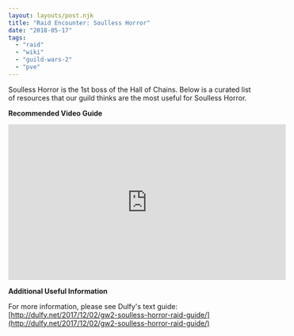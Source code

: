 ```yaml
---
layout: layouts/post.njk
title: "Raid Encounter: Soulless Horror"
date: "2018-05-17"
tags: 
  - "raid"
  - "wiki"
  - "guild-wars-2"
  - "pve"
---
```


Soulless Horror is the 1st boss of the Hall of Chains. Below is a curated list of resources that our guild thinks are the most useful for Soulless Horror.

**Recommended Video Guide**

<iframe width="560" height="315" src="https://www.youtube.com/embed/FquU1cnv1Xc" title="YouTube video player" frameborder="0" allow="accelerometer; autoplay; clipboard-write; encrypted-media; gyroscope; picture-in-picture" allowfullscreen></iframe>

**Additional Useful Information**

For more information, please see Dulfy's text guide: [http://dulfy.net/2017/12/02/gw2-soulless-horror-raid-guide/](http://dulfy.net/2017/12/02/gw2-soulless-horror-raid-guide/)
